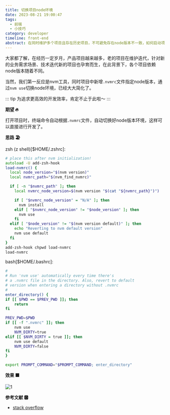 ```yaml
---
title: 切换项目node环境
date: 2023-08-21 19:00:47
tags: 
  - 前端
  - 小技巧
category: developer
timeline: front-end
abstract: 在同时维护多个项目且存在历史项目，不可避免存在node版本不一致，如何启动项目根据项目node要求，自动切换shell中符合项目运行条件的node，以便快速响应维护开发。
---
```


大家都了解，在经历一定岁月，产品项目越来越多，老的项目在维护迭代，针对新的业务需求场景、技术迭代新的项目也孕育而生，在此背景下，各个项目依赖node版本随着不同。

当然，我们第一反应是nvm工具，同时项目中新增`.nvmrc`文件指定node版本，通过`nvm use`切换node环境，已经大大简化了。

::: tip
为追求更高效的开发效率，肯定不止于此啦～
:::

**期望 :fire:**

打开项目时，终端命令自动根据`.nvmrc`文件，自动切换好node版本环境，这样可以直接进行开发了。


**思路 :beach_umbrella:**

zsh (z shell)[$HOME/.zshrc]:

```zsh
# place this after nvm initialization!
autoload -U add-zsh-hook
load-nvmrc() {
  local node_version="$(nvm version)"
  local nvmrc_path="$(nvm_find_nvmrc)"

  if [ -n "$nvmrc_path" ]; then
    local nvmrc_node_version=$(nvm version "$(cat "${nvmrc_path}")")

    if [ "$nvmrc_node_version" = "N/A" ]; then
      nvm install
    elif [ "$nvmrc_node_version" != "$node_version" ]; then
      nvm use
    fi
  elif [ "$node_version" != "$(nvm version default)" ]; then
    echo "Reverting to nvm default version"
    nvm use default
  fi
}
add-zsh-hook chpwd load-nvmrc
load-nvmrc
```

bash[$HOME/.bashrc]:

```bash
#
# Run 'nvm use' automatically every time there's 
# a .nvmrc file in the directory. Also, revert to default 
# version when entering a directory without .nvmrc
#
enter_directory() {
if [[ $PWD == $PREV_PWD ]]; then
    return
fi

PREV_PWD=$PWD
if [[ -f ".nvmrc" ]]; then
    nvm use
    NVM_DIRTY=true
elif [[ $NVM_DIRTY = true ]]; then
    nvm use default
    NVM_DIRTY=false
fi
}

export PROMPT_COMMAND="$PROMPT_COMMAND; enter_directory"
```


**效果 :orange_square:**

![1](/assets/front-end/autoSwitch.png)


**参考文献 :o2:**

* [stack overflow](https://stackoverflow.com/questions/23556330/run-nvm-use-automatically-every-time-theres-a-nvmrc-file-on-the-directory/48322289#48322289)